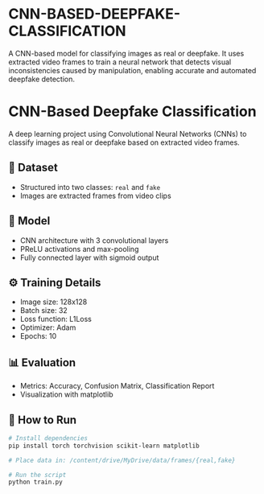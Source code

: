 # CNN-BASED-DEEPFAKE-CLASSIFICATION
A CNN-based model for classifying images as real or deepfake. It uses extracted video frames to train a neural network that detects visual inconsistencies caused by manipulation, enabling accurate and automated deepfake detection.
# CNN-Based Deepfake Classification

A deep learning project using Convolutional Neural Networks (CNNs) to classify images as real or deepfake based on extracted video frames.

## 📂 Dataset

- Structured into two classes: `real` and `fake`
- Images are extracted frames from video clips

## 🧠 Model

- CNN architecture with 3 convolutional layers
- PReLU activations and max-pooling
- Fully connected layer with sigmoid output

## ⚙️ Training Details

- Image size: 128x128
- Batch size: 32
- Loss function: L1Loss
- Optimizer: Adam
- Epochs: 10

## 📊 Evaluation

- Metrics: Accuracy, Confusion Matrix, Classification Report
- Visualization with matplotlib

## 🚀 How to Run

```bash
# Install dependencies
pip install torch torchvision scikit-learn matplotlib

# Place data in: /content/drive/MyDrive/data/frames/{real,fake}

# Run the script
python train.py
